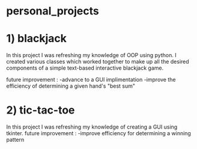 # personal_projects

# 1) blackjack
In this project I was refreshing my knowledge of OOP using python. 
I created various classes which worked together to make up all the desired components of a simple text-based interactive blackjack game.

future improvement : 
-advance to a GUI implimentation
-improve the efficiency of determining a given hand's "best sum"

# 2) tic-tac-toe
In this project I was refreshing my knowledge of creating a GUI using tkinter. 
future improvement : 
-improve efficiency for determining a winning pattern

